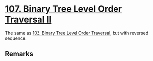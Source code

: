 # [107. Binary Tree Level Order Traversal II](https://leetcode.com/problems/binary-tree-level-order-traversal-ii/)

The same as [102. Binary Tree Level Order Traversal](../102.binary-tree-level-order-traversal), but with reversed sequence.

## Remarks

